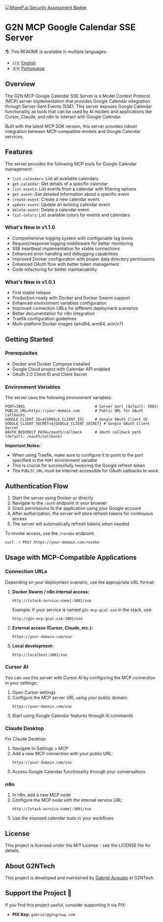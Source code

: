 [![MseeP.ai Security Assessment Badge](https://mseep.net/pr/gabriel-g2n-g2n-mcp-gcal-sse-badge.png)](https://mseep.ai/app/gabriel-g2n-g2n-mcp-gcal-sse)

# G2N MCP Google Calendar SSE Server

🌎 This README is available in multiple languages:
- 🇺🇸 [English](README.md)
- 🇧🇷 [Portuguese](README.pt-br.md)

## Overview

The G2N MCP Google Calendar SSE Server is a Model Context Protocol (MCP) server implementation that provides Google Calendar integration through Server-Sent Events (SSE). This server exposes Google Calendar functionality as tools that can be used by AI models and applications like Cursor, Claude, and n8n to interact with Google Calendar.

Built with the latest MCP SDK version, this server provides robust integration between MCP-compatible models and Google Calendar services.

## Features

The server provides the following MCP tools for Google Calendar management:

- `list-calendars`: List all available calendars
- `get-calendar`: Get details of a specific calendar
- `list-events`: List events from a calendar with filtering options
- `get-event`: Get detailed information about a specific event
- `create-event`: Create a new calendar event
- `update-event`: Update an existing calendar event
- `delete-event`: Delete a calendar event
- `list-colors`: List available colors for events and calendars

### What's New in v1.1.0
- Comprehensive logging system with configurable log levels
- Request/response logging middleware for better monitoring
- SSE heartbeat implementation for stable connections
- Enhanced error handling and debugging capabilities
- Improved Docker configuration with proper data directory permissions
- Enhanced OAuth flow with better token management
- Code refactoring for better maintainability

### What's New in v1.0.1

- First stable release
- Production-ready with Docker and Docker Swarm support
- Enhanced environment variables configuration
- Improved connection URLs for different deployment scenarios
- Better documentation for n8n integration
- Traefik configuration guidelines
- Multi-platform Docker images (amd64, arm64, arm/v7)

## Getting Started

### Prerequisites

- Docker and Docker Compose installed
- Google Cloud project with Calendar API enabled
- OAuth 2.0 Client ID and Client Secret

### Environment Variables

The server uses the following environment variables:

```env
PORT=3001                                # Server port (default: 3001)
PUBLIC_URL=https://your-domain.com       # Public URL for OAuth callbacks
GOOGLE_CLIENT_ID=${GOOGLE_CLIENT_ID}     # Google OAuth Client ID
GOOGLE_CLIENT_SECRET=${GOOGLE_CLIENT_SECRET} # Google OAuth Client Secret
OAUTH_REDIRECT_PATH=/oauth/callback      # OAuth callback path (default: /oauth/callback)
```

**Important Notes:**
- When using Traefik, make sure to configure it to point to the port specified in the `PORT` environment variable
- This is crucial for successfully receiving the Google refresh token
- The `PUBLIC_URL` must be internet-accessible for OAuth callbacks to work

## Authentication Flow

1. Start the server using Docker or directly
2. Navigate to the `/auth` endpoint in your browser
3. Grant permissions to the application using your Google account
4. After authorization, the server will store refresh tokens for continuous access
5. The server will automatically refresh tokens when needed

To revoke access, use the `/revoke` endpoint:
```bash
curl -X POST https://your-domain.com/revoke
```

## Usage with MCP-Compatible Applications

### Connection URLs

Depending on your deployment scenario, use the appropriate URL format:

1. **Docker Swarm / n8n internal access:**
   ```
   http://[stack-service-name]:3001/sse
   ```
   Example: If your service is named `g2n-mcp-gcal-sse` in the stack, use:
   ```
   http://g2n-mcp-gcal-sse:3001/sse
   ```

2. **External access (Cursor, Claude, etc.):**
   ```
   https://your-domain.com/sse
   ```

3. **Local development:**
   ```
   http://localhost:3001/sse
   ```

### Cursor AI

You can use this server with Cursor AI by configuring the MCP connection in your settings:

1. Open Cursor settings
2. Configure the MCP server URL using your public domain:
   ```
   https://your-domain.com/sse
   ```
3. Start using Google Calendar features through AI commands

### Claude Desktop

For Claude Desktop:

1. Navigate to Settings > MCP
2. Add a new MCP connection with your public URL:
   ```
   https://your-domain.com/sse
   ```
3. Access Google Calendar functionality through your conversations

### n8n

1. In n8n, add a new MCP node
2. Configure the MCP node with the internal service URL:
   ```
   http://[stack-service-name]:3001/sse
   ```
3. Use the exposed calendar tools in your workflows 

## License

This project is licensed under the MIT License - see the LICENSE file for details.

## About G2NTech

This project is developed and maintained by [Gabriel Augusto](https://github.com/oaugustosgabriel) at G2NTech.

## Support the Project 💜

If you find this project useful, consider supporting it via PIX:
- **PIX Key:** `gabriel@g2ngroup.com` 